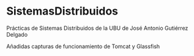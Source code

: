# SistemasDistribuidos
Prácticas de Sistemas Distribuidos de la UBU de José Antonio Gutiérrez Delgado

Añadidas capturas de funcionamiento de Tomcat y Glassfish
